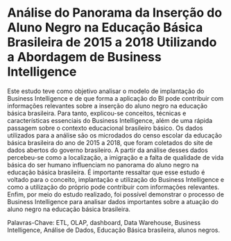 # Análise do Panorama da Inserção do Aluno Negro na Educação Básica Brasileira de 2015 a 2018 Utilizando a Abordagem de Business Intelligence 

Este estudo teve como objetivo analisar o modelo de implantação do Business Intelligence e de que forma a aplicação do BI pode contribuir com informações relevantes sobre a inserção do aluno negro na educação básica brasileira. Para tanto, explicou-se conceitos, técnicas e características essenciais do Business Intelligence, além de uma rápida passagem sobre o contexto educacional brasileiro básico. Os dados utilizados para a análise são os microdados do censo escolar da educação básica brasileira do ano de 2015 a 2018, que foram coletados do site de dados abertos do governo brasileiro. A partir da análise desses dados percebeu-se como a localização, a imigração e a falta de qualidade de vida básica do ser humano influenciam no panorama do aluno negro na educação básica brasileira. É importante ressaltar que esse estudo é voltado para o conceito, implantação e utilização do Business Intelligence e como a utilização do próprio pode contribuir com informações relevantes. Enfim, por meio do estudo realizado, foi possível demonstrar o processo de Business Intelligence para analisar dados importantes sobre a atuação do aluno negro na educação básica brasileira. 

Palavras-Chave: ETL, OLAP, dashboard, Data Warehouse, Business Intelligence, Análise de Dados, Educação Básica brasileira, alunos negros. 
